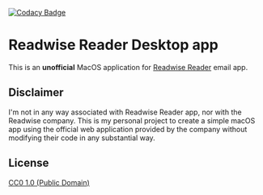 [![Codacy Badge](https://app.codacy.com/project/badge/Grade/168201e93af849b99c728f3f391221f4)](https://www.codacy.com?utm_source=github.com&amp;utm_medium=referral&amp;utm_content=ondrejfuhrer/fastmail-desktopn&amp;utm_campaign=Badge_Grade)
# Readwise Reader Desktop app

This is an **unofficial** MacOS application for [Readwise Reader](https://read.reqdwise.io/) email app. 

## Disclaimer

I'm not in any way associated with Readwise Reader app, nor with the Readwise company. 
This is my personal project to create a simple macOS app using the official web application provided by the company
without modifying their code in any substantial way.

## License

[CC0 1.0 (Public Domain)](LICENSE.md)
